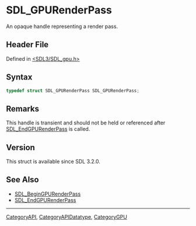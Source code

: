# SDL_GPURenderPass

An opaque handle representing a render pass.

## Header File

Defined in [<SDL3/SDL_gpu.h>](https://github.com/libsdl-org/SDL/blob/main/include/SDL3/SDL_gpu.h)

## Syntax

```c
typedef struct SDL_GPURenderPass SDL_GPURenderPass;
```

## Remarks

This handle is transient and should not be held or referenced after
[SDL_EndGPURenderPass](SDL_EndGPURenderPass) is called.

## Version

This struct is available since SDL 3.2.0.

## See Also

- [SDL_BeginGPURenderPass](SDL_BeginGPURenderPass)
- [SDL_EndGPURenderPass](SDL_EndGPURenderPass)






----
[CategoryAPI](CategoryAPI), [CategoryAPIDatatype](CategoryAPIDatatype), [CategoryGPU](CategoryGPU)

